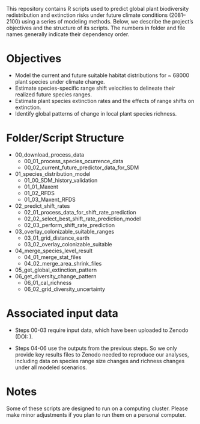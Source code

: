 This repository contains R scripts used to predict global plant biodiversity redistribution and extinction risks under future climate conditions (2081–2100) using a series of modeling methods. Below, we describe the project’s objectives and the structure of its scripts. The numbers in folder and file names generally indicate their dependency order.

# Objectives

-   Model the current and future suitable habitat distributions for \~ 68000 plant species under climate change.
-   Estimate species-specific range shift velocities to delineate their realized future species ranges.
-   Estimate plant species extinction rates and the effects of range shifts on extinction.
-   Identify global patterns of change in local plant species richness.

# Folder/Script Structure

-   00_download_process_data
    -   00_01_process_species_ocurrence_data
    -   00_02_current_future_predictor_data_for_SDM
-   01_species_distribution_model
    -   01_00_SDM_history_validation
    -   01_01_Maxent
    -   01_02_RFDS
    -   01_03_Maxent_RFDS
-   02_predict_shift_rates
    -   02_01_process_data_for_shift_rate_prediction
    -   02_02_select_best_shift_rate_prediction_model
    -   02_03_perform_shift_rate_prediction
-   03_overlay_colonizable_suitable_ranges
    -   03_01_grid_distance_earth
    -   03_02_overlay_colonizable_suitable
-   04_merge_species_level_result
    -   04_01_merge_stat_files
    -   04_02_merge_area_shrink_files
-   05_get_global_extinction_pattern
-   06_get_diversity_change_pattern
    -   06_01_cal_richness
    -   06_02_grid_diversity_uncertainty

# Associated input data

-   Steps 00-03 require input data, which have been uploaded to Zenodo (DOI: ).

-   Steps 04-06 use the outputs from the previous steps. So we only provide key results files to Zenodo needed to reproduce our analyses, including data on species range size changes and richness changes under all modeled scenarios.

# Notes

Some of these scripts are designed to run on a computing cluster. Please make minor adjustments if you plan to run them on a personal computer.
